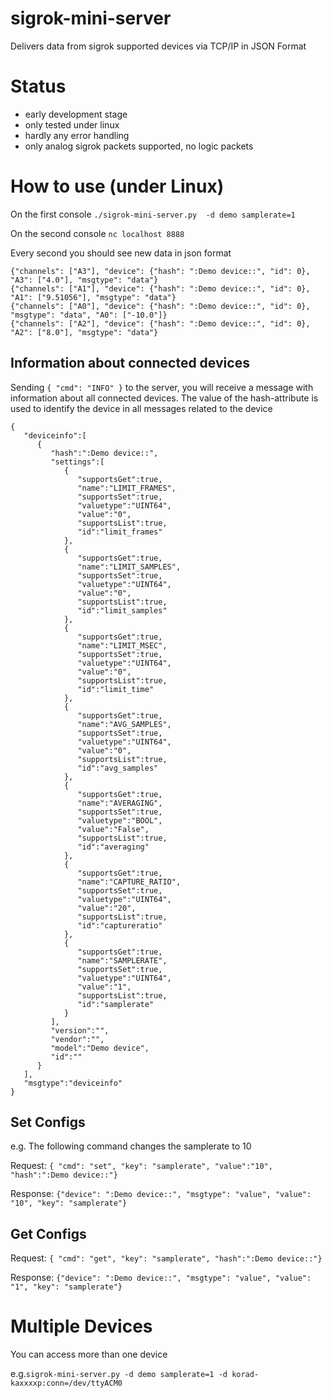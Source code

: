 # sigrok-mini-server
Delivers data from sigrok supported devices via TCP/IP in JSON Format

# Status
* early development stage
* only tested under linux
* hardly any error handling
* only analog sigrok packets supported, no logic packets

# How to use (under Linux)
On the first console
`./sigrok-mini-server.py  -d demo samplerate=1`

On the second console
`nc localhost 8888`

Every second you should see new data in json format
```
{"channels": ["A3"], "device": {"hash": ":Demo device::", "id": 0}, "A3": ["4.0"], "msgtype": "data"}
{"channels": ["A1"], "device": {"hash": ":Demo device::", "id": 0}, "A1": ["9.51056"], "msgtype": "data"}
{"channels": ["A0"], "device": {"hash": ":Demo device::", "id": 0}, "msgtype": "data", "A0": ["-10.0"]}
{"channels": ["A2"], "device": {"hash": ":Demo device::", "id": 0}, "A2": ["8.0"], "msgtype": "data"}
```

## Information about connected devices
Sending `{ "cmd": "INFO" }` to the server, you will receive a message with information about all connected devices.
The value of the hash-attribute is used to identify the device in all messages related to the device

```
{
   "deviceinfo":[
      {
         "hash":":Demo device::",
         "settings":[
            {
               "supportsGet":true,
               "name":"LIMIT_FRAMES",
               "supportsSet":true,
               "valuetype":"UINT64",
               "value":"0",
               "supportsList":true,
               "id":"limit_frames"
            },
            {
               "supportsGet":true,
               "name":"LIMIT_SAMPLES",
               "supportsSet":true,
               "valuetype":"UINT64",
               "value":"0",
               "supportsList":true,
               "id":"limit_samples"
            },
            {
               "supportsGet":true,
               "name":"LIMIT_MSEC",
               "supportsSet":true,
               "valuetype":"UINT64",
               "value":"0",
               "supportsList":true,
               "id":"limit_time"
            },
            {
               "supportsGet":true,
               "name":"AVG_SAMPLES",
               "supportsSet":true,
               "valuetype":"UINT64",
               "value":"0",
               "supportsList":true,
               "id":"avg_samples"
            },
            {
               "supportsGet":true,
               "name":"AVERAGING",
               "supportsSet":true,
               "valuetype":"BOOL",
               "value":"False",
               "supportsList":true,
               "id":"averaging"
            },
            {
               "supportsGet":true,
               "name":"CAPTURE_RATIO",
               "supportsSet":true,
               "valuetype":"UINT64",
               "value":"20",
               "supportsList":true,
               "id":"captureratio"
            },
            {
               "supportsGet":true,
               "name":"SAMPLERATE",
               "supportsSet":true,
               "valuetype":"UINT64",
               "value":"1",
               "supportsList":true,
               "id":"samplerate"
            }
         ],
         "version":"",
         "vendor":"",
         "model":"Demo device",
         "id":""
      }
   ],
   "msgtype":"deviceinfo"
}
```

## Set Configs
e.g. The following command changes the samplerate to 10

Request:
`{ "cmd": "set", "key": "samplerate", "value":"10", "hash":":Demo device::"}`

Response:
`{"device": ":Demo device::", "msgtype": "value", "value": "10", "key": "samplerate"}`


## Get Configs
Request:
`{ "cmd": "get", "key": "samplerate", "hash":":Demo device::"}`

Response:
`{"device": ":Demo device::", "msgtype": "value", "value": "1", "key": "samplerate"}`


# Multiple Devices
You can access more than one device

e.g.`sigrok-mini-server.py -d demo samplerate=1 -d korad-kaxxxxp:conn=/dev/ttyACM0`

